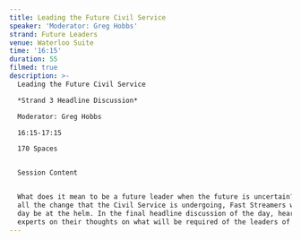 ```yaml
---
title: Leading the Future Civil Service
speaker: 'Moderator: Greg Hobbs'
strand: Future Leaders
venue: Waterloo Suite
time: '16:15'
duration: 55
filmed: true
description: >-
  Leading the Future Civil Service

  *Strand 3 Headline Discussion*

  Moderator: Greg Hobbs

  16:15-17:15

  170 Spaces


  Session Content


  What does it mean to be a future leader when the future is uncertain? Amidst
  all the change that the Civil Service is undergoing, Fast Streamers will one
  day be at the helm. In the final headline discussion of the day, hear from
  experts on their thoughts on what will be required of the leaders of tomorrow.
---
```


